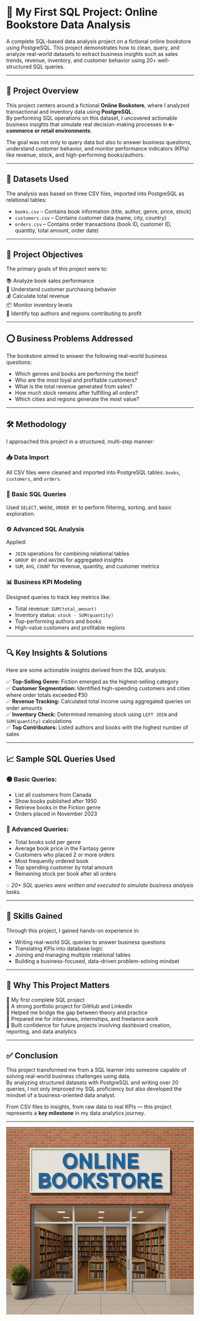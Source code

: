 # 📘 My First SQL Project: Online Bookstore Data Analysis
A complete SQL-based data analysis project on a fictional online bookstore using PostgreSQL. This project demonstrates how to clean, query, and analyze real-world datasets to extract business insights such as sales trends, revenue, inventory, and customer behavior using 20+ well-structured SQL queries.

---

## 📌 Project Overview

This project centers around a fictional **Online Bookstore**, where I analyzed transactional and inventory data using **PostgreSQL**.  
By performing SQL operations on this dataset, I uncovered actionable business insights that simulate real decision-making processes in **e-commerce or retail environments**.

The goal was not only to query data but also to answer business questions, understand customer behavior, and monitor performance indicators (KPIs) like revenue, stock, and high-performing books/authors.

---

## 📂 Datasets Used

The analysis was based on three CSV files, imported into PostgreSQL as relational tables:

- `books.csv` – Contains book information (title, author, genre, price, stock)  
- `customers.csv` – Contains customer data (name, city, country)  
- `orders.csv` – Contains order transactions (book ID, customer ID, quantity, total amount, order date)

---

## 🎯 Project Objectives

The primary goals of this project were to:

📚 Analyze book sales performance  
🧍 Understand customer purchasing behavior  
💰 Calculate total revenue  
📦 Monitor inventory levels  
📝 Identify top authors and regions contributing to profit

---

## ⭕ Business Problems Addressed

The bookstore aimed to answer the following real-world business questions:

- Which genres and books are performing the best?  
- Who are the most loyal and profitable customers?  
- What is the total revenue generated from sales?  
- How much stock remains after fulfilling all orders?  
- Which cities and regions generate the most value?

---

## 🛠️ Methodology

I approached this project in a structured, multi-step manner:

### 📥 Data Import  
All CSV files were cleaned and imported into PostgreSQL tables: `books`, `customers`, and `orders`.

### 🔎 Basic SQL Queries  
Used `SELECT`, `WHERE`, `ORDER BY` to perform filtering, sorting, and basic exploration.

### ⚙️ Advanced SQL Analysis  
Applied:

- `JOIN` operations for combining relational tables  
- `GROUP BY` and `HAVING` for aggregated insights  
- `SUM`, `AVG`, `COUNT` for revenue, quantity, and customer metrics

### 📊 Business KPI Modeling  
Designed queries to track key metrics like:

- Total revenue: `SUM(total_amount)`  
- Inventory status: `stock - SUM(quantity)`  
- Top-performing authors and books  
- High-value customers and profitable regions

---

## 🔍 Key Insights & Solutions

Here are some actionable insights derived from the SQL analysis:

✅ **Top-Selling Genre:** Fiction emerged as the highest-selling category  
✅ **Customer Segmentation:** Identified high-spending customers and cities where order totals exceeded ₹30  
✅ **Revenue Tracking:** Calculated total income using aggregated queries on order amounts  
✅ **Inventory Check:** Determined remaining stock using `LEFT JOIN` and `SUM(quantity)` calculations  
✅ **Top Contributors:** Listed authors and books with the highest number of sales

---

## 📈 Sample SQL Queries Used

### 🟢 Basic Queries:

- List all customers from Canada  
- Show books published after 1950  
- Retrieve books in the Fiction genre  
- Orders placed in November 2023  

### 🔵 Advanced Queries:

- Total books sold per genre  
- Average book price in the Fantasy genre  
- Customers who placed 2 or more orders  
- Most frequently ordered book  
- Top spending customer by total amount  
- Remaining stock per book after all orders  

💡 *20+ SQL queries were written and executed to simulate business analysis tasks.*

---

## 🧠 Skills Gained

Through this project, I gained hands-on experience in:

- Writing real-world SQL queries to answer business questions  
- Translating KPIs into database logic  
- Joining and managing multiple relational tables  
- Building a business-focused, data-driven problem-solving mindset

---

## 🔑 Why This Project Matters

📌 My first complete SQL project  
📁 A strong portfolio project for GitHub and LinkedIn  
🧠 Helped me bridge the gap between theory and practice  
💬 Prepared me for interviews, internships, and freelance work  
🚀 Built confidence for future projects involving dashboard creation, reporting, and data analytics

---

## ✅ Conclusion

This project transformed me from a SQL learner into someone capable of solving real-world business challenges using data.  
By analyzing structured datasets with PostgreSQL and writing over 20 queries, I not only improved my SQL proficiency but also developed the mindset of a business-oriented data analyst.

From CSV files to insights, from raw data to real KPIs — this project represents a **key milestone** in my data analytics journey.

---

![Bookstore](Bookstore.png)
